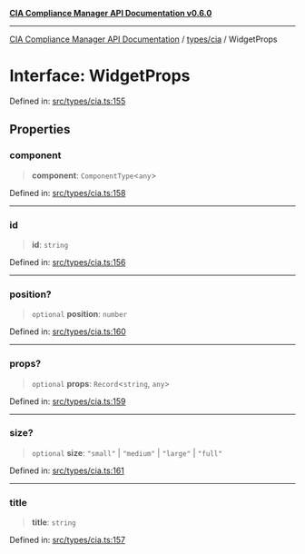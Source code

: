 [**CIA Compliance Manager API Documentation v0.6.0**](../../../README.md)

***

[CIA Compliance Manager API Documentation](../../../modules.md) / [types/cia](../README.md) / WidgetProps

# Interface: WidgetProps

Defined in: [src/types/cia.ts:155](https://github.com/Hack23/cia-compliance-manager/blob/ca083b463223765b22422b66b3a43930241849bd/src/types/cia.ts#L155)

## Properties

### component

> **component**: `ComponentType`\<`any`\>

Defined in: [src/types/cia.ts:158](https://github.com/Hack23/cia-compliance-manager/blob/ca083b463223765b22422b66b3a43930241849bd/src/types/cia.ts#L158)

***

### id

> **id**: `string`

Defined in: [src/types/cia.ts:156](https://github.com/Hack23/cia-compliance-manager/blob/ca083b463223765b22422b66b3a43930241849bd/src/types/cia.ts#L156)

***

### position?

> `optional` **position**: `number`

Defined in: [src/types/cia.ts:160](https://github.com/Hack23/cia-compliance-manager/blob/ca083b463223765b22422b66b3a43930241849bd/src/types/cia.ts#L160)

***

### props?

> `optional` **props**: `Record`\<`string`, `any`\>

Defined in: [src/types/cia.ts:159](https://github.com/Hack23/cia-compliance-manager/blob/ca083b463223765b22422b66b3a43930241849bd/src/types/cia.ts#L159)

***

### size?

> `optional` **size**: `"small"` \| `"medium"` \| `"large"` \| `"full"`

Defined in: [src/types/cia.ts:161](https://github.com/Hack23/cia-compliance-manager/blob/ca083b463223765b22422b66b3a43930241849bd/src/types/cia.ts#L161)

***

### title

> **title**: `string`

Defined in: [src/types/cia.ts:157](https://github.com/Hack23/cia-compliance-manager/blob/ca083b463223765b22422b66b3a43930241849bd/src/types/cia.ts#L157)
